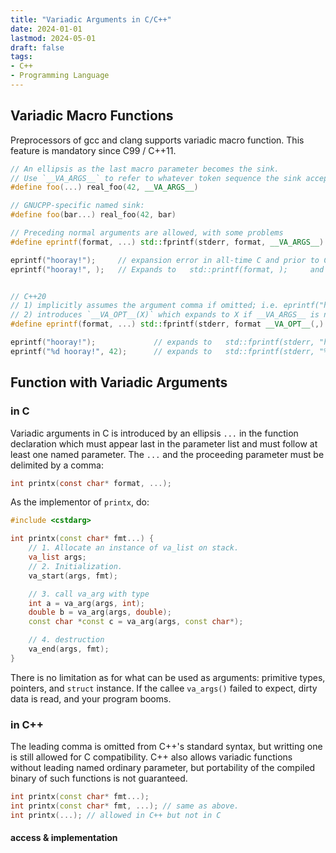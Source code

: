 ```yaml
---
title: "Variadic Arguments in C/C++"
date: 2024-01-01
lastmod: 2024-05-01
draft: false
tags:
- C++
- Programming Language
---
```


## Variadic Macro Functions

Preprocessors of gcc and clang supports variadic macro function. This feature is mandatory since C99 / C++11.

```c++
// An ellipsis as the last macro parameter becomes the sink.
// Use `__VA_ARGS__` to refer to whatever token sequence the sink accepts.
#define foo(...) real_foo(42, __VA_ARGS__)

// GNUCPP-specific named sink:
#define foo(bar...) real_foo(42, bar)

// Preceding normal arguments are allowed, with some problems
#define eprintf(format, ...) std::fprintf(stderr, format, __VA_ARGS__)

eprintf("hooray!");     // expansion error in all-time C and prior to C++20.
eprintf("hooray!", );   // Expands to   std::printf(format, );     and compiler will complain.


// C++20
// 1) implicitly assumes the argument comma if omitted; i.e. eprintf("hooray!") is equivalent to eprintf("hooray!", )
// 2) introduces `__VA_OPT__(X)` which expands to X if __VA_ARGS__ is not empty, or nothing otherwise.
#define eprintf(format, ...) std::fprintf(stderr, format __VA_OPT__(,) __VA_ARGS__)

eprintf("hooray!");             // expands to   std::fprintf(stderr, "hooray");
eprintf("%d hooray!", 42);      // expands to   std::fprintf(stderr, "%d hooray", 42);
```

## Function with Variadic Arguments

### in C

Variadic arguments in C is introduced by an ellipsis `...` in the function declaration
which must appear last in the parameter list and must follow at least one named parameter.
The `...` and the proceeding parameter must be delimited by a comma:

```c
int printx(const char* format, ...);
```

As the implementor of `printx`, do:

```c++
#include <cstdarg>

int printx(const char* fmt...) {
    // 1. Allocate an instance of va_list on stack.
    va_list args;
    // 2. Initialization.
    va_start(args, fmt);

    // 3. call va_arg with type
    int a = va_arg(args, int);
    double b = va_arg(args, double);
    const char *const c = va_arg(args, const char*);

    // 4. destruction
    va_end(args, fmt);
}
```

There is no limitation as for what can be used as arguments: primitive types, pointers, and `struct` instance.
If the callee `va_args()` failed to expect, dirty data is read, and your program booms.

### in C++

The leading comma is omitted from C++'s standard syntax, but writting one is still allowed for C compatibility.
C++ also allows variadic functions without leading named ordinary parameter, but portability of the compiled binary of such functions is not guaranteed.

```c++
int printx(const char* fmt...);
int printx(const char* fmt, ...); // same as above.
int printx(...); // allowed in C++ but not in C
```

#### access & implementation

